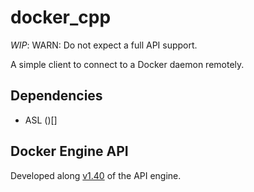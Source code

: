 docker_cpp
===========

*WIP*: WARN: Do not expect a full API support.

A simple client to connect to a Docker daemon remotely.

Dependencies
------------

- ASL ()[]

Docker Engine API
-----------------

Developed along [v1.40](https://docs.docker.com/engine/api/v1.40/) of the API engine.
